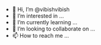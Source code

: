 - 👋 Hi, I’m @vibishvibish
- 👀 I’m interested in ...
- 🌱 I’m currently learning ...
- 💞️ I’m looking to collaborate on ...
- 📫 How to reach me ...

<!---
vibishvibish/vibishvibish is a ✨ special ✨ repository because its `README.md` (this file) appears on your GitHub profile.
You can click the Preview link to take a look at your changes.
--->

